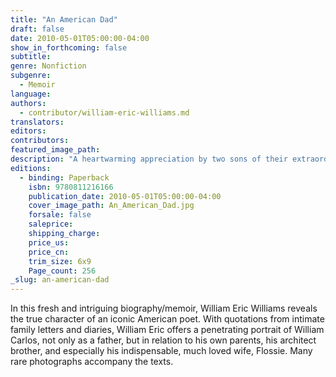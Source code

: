 ```yaml
---
title: "An American Dad"
draft: false
date: 2010-05-01T05:00:00-04:00
show_in_forthcoming: false
subtitle:
genre: Nonfiction
subgenre:
  - Memoir
language:
authors:
  - contributor/william-eric-williams.md
translators:
editors:
contributors:
featured_image_path:
description: "A heartwarming appreciation by two sons of their extraordinary father. "
editions:
  - binding: Paperback
    isbn: 9780811216166
    publication_date: 2010-05-01T05:00:00-04:00
    cover_image_path: An_American_Dad.jpg
    forsale: false
    saleprice:
    shipping_charge:
    price_us:
    price_cn:
    trim_size: 6x9
    Page_count: 256
_slug: an-american-dad
---
```


In this fresh and intriguing biography/memoir, William Eric Williams reveals the true character of an iconic American poet. With quotations from intimate family letters and diaries, William Eric offers a penetrating portrait of William Carlos, not only as a father, but in relation to his own parents, his architect brother, and especially his indispensable, much loved wife, Flossie. Many rare photographs accompany the texts.

